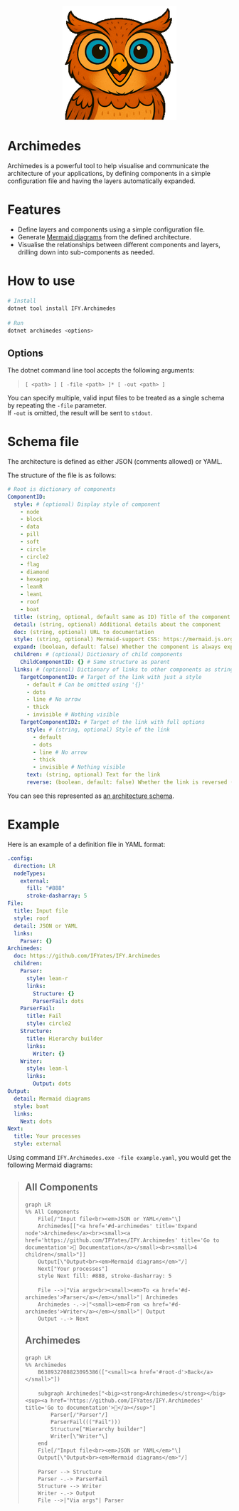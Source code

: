 ﻿<div align="center">

![Archimedes](archimedes-256.png)

</div>

# Archimedes
Archimedes is a powerful tool to help visualise and communicate the architecture of your applications, by defining components in a simple configuration file and having the layers automatically expanded.

# Features
- Define layers and components using a simple configuration file.
- Generate [Mermaid diagrams](https://mermaid.js.org) from the defined architecture.
- Visualise the relationships between different components and layers, drilling down into sub-components as needed.

# How to use
```sh
# Install
dotnet tool install IFY.Archimedes

# Run
dotnet archimedes <options>
```

## Options
The dotnet command line tool accepts the following arguments:
> `[ <path> ] [ -file <path> ]* [ -out <path> ]`

You can specify multiple, valid input files to be treated as a single schema by repeating the `-file` parameter.  
If `-out` is omitted, the result will be sent to `stdout`.

# Schema file
The architecture is defined as either JSON (comments allowed) or YAML.

The structure of the file is as follows:
```yaml
# Root is dictionary of components
ComponentID:
  style: # (optional) Display style of component
    - node
    - block
    - data
    - pill
    - soft
    - circle
    - circle2
    - flag
    - diamond
    - hexagon
    - leanR
    - leanL
    - roof
    - boat
  title: (string, optional, default same as ID) Title of the component
  detail: (string, optional) Additional details about the component
  doc: (string, optional) URL to documentation
  style: (string, optional) Mermaid-support CSS: https://mermaid.js.org/syntax/flowchart.html#styling-a-node
  expand: (boolean, default: false) Whether the component is always expanded
  children: # (optional) Dictionary of child components
    ChildComponentID: {} # Same structure as parent
  links: # (optional) Dictionary of links to other components as string or object
    TargetComponentID: # Target of the link with just a style
      - default # Can be omitted using '{}'
      - dots
      - line # No arrow
      - thick
      - invisible # Nothing visible
    TargetComponentID2: # Target of the link with full options
      style: # (string, optional) Style of the link
        - default
        - dots
        - line # No arrow
        - thick
        - invisible # Nothing visible
      text: (string, optional) Text for the link
      reverse: (boolean, default: false) Whether the link is reversed (target to source)
```

You can see this represented as [an architecture schema](docs/Archimedes.md).

# Example
Here is an example of a definition file in YAML format:
```yaml
.config:
  direction: LR
  nodeTypes:
    external:
      fill: "#888"
      stroke-dasharray: 5
File:
  title: Input file
  style: roof
  detail: JSON or YAML
  links:
    Parser: {}
Archimedes:
  doc: https://github.com/IFYates/IFY.Archimedes
  children:
    Parser:
      style: lean-r
      links:
        Structure: {}
        ParserFail: dots
    ParserFail:
      title: Fail
      style: circle2
    Structure:
      title: Hierarchy builder
      links:
        Writer: {}
    Writer:
      style: lean-l
      links:
        Output: dots
Output:
  detail: Mermaid diagrams
  style: boat
  links:
    Next: dots
Next:
  title: Your processes
  style: external
```

Using command `IFY.Archimedes.exe -file example.yaml`, you would get the following Mermaid diagrams:

<span id="root-d"></span>
> ## All Components
> 
> ```mermaid
> graph LR
> %% All Components
>     File[/"Input file<br><em>JSON or YAML</em>"\]
>     Archimedes[["<a href='#d-archimedes' title='Expand node'>Archimedes</a><br><small><a href='https://github.com/IFYates/IFY.Archimedes' title='Go to documentation'>📖 Documentation</a></small><br><small>4 children</small>"]]
>     Output[\"Output<br><em>Mermaid diagrams</em>"/]
>     Next["Your processes"]
>     style Next fill: #888, stroke-dasharray: 5
> 
>     File -->|"Via args<br><small><em>To <a href='#d-archimedes'>Parser</a></em></small>"| Archimedes
>     Archimedes -.->|"<small><em>From <a href='#d-archimedes'>Writer</a></em></small>"| Output
>     Output -.-> Next
> ```
> 
> <span id="d-archimedes"></span>
> ## Archimedes
> 
> ```mermaid
> graph LR
> %% Archimedes
>     B638932708823095386(["<small><a href='#root-d'>Back</a></small>"])
> 
>     subgraph Archimedes["<big><strong>Archimedes</strong></big> <sup><a href='https://github.com/IFYates/IFY.Archimedes' title='Go to documentation'>📖</a></sup>"]
>         Parser[/"Parser"/]
>         ParserFail((("Fail")))
>         Structure["Hierarchy builder"]
>         Writer[\"Writer"\]
>     end
>     File[/"Input file<br><em>JSON or YAML</em>"\]
>     Output[\"Output<br><em>Mermaid diagrams</em>"/]
> 
>     Parser --> Structure
>     Parser -.-> ParserFail
>     Structure --> Writer
>     Writer -.-> Output
>     File -->|"Via args"| Parser
> ```
